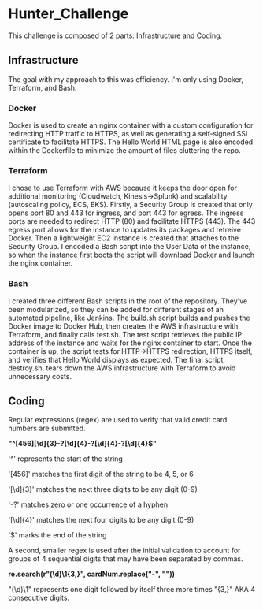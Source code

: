 # Hunter_Challenge

This challenge is composed of 2 parts: Infrastructure and Coding.

## Infrastructure
The goal with my approach to this was efficiency. I'm only using Docker, Terraform, and Bash.
### Docker
Docker is used to create an nginx container with a custom configuration for redirecting HTTP traffic to HTTPS, as well as generating a self-signed SSL certificate to facilitate HTTPS. The Hello World HTML page is also encoded within the Dockerfile to minimize the amount of files cluttering the repo.
### Terraform
I chose to use Terraform with AWS because it keeps the door open for additional monitoring (Cloudwatch, Kinesis->Splunk) and scalability (autoscaling policy, ECS, EKS). Firstly, a Security Group is created that only opens port 80 and 443 for ingress, and port 443 for egress. The ingress ports are needed to redirect HTTP (80) and facilitate HTTPS (443). The 443 egress port allows for the instance to updates its packages and retreive Docker. Then a lightweight EC2 instance is created that attaches to the Security Group. I encoded a Bash script into the User Data of the instance, so when the instance first boots the script will download Docker and launch the nginx container.
### Bash
I created three different Bash scripts in the root of the repository. They've been modularized, so they can be added for different stages of an automated pipeline, like Jenkins. The build.sh script builds and pushes the Docker image to Docker Hub, then creates the AWS infrastructure with Terraform, and finally calls test.sh. The test script retrieves the public IP address of the instance and waits for the nginx container to start. Once the container is up, the script tests for HTTP->HTTPS redirection, HTTPS itself, and verifies that Hello World displays as expected. The final script, destroy.sh, tears down the AWS infrastructure with Terraform to avoid unnecessary costs.
## Coding
Regular expressions (regex) are used to verify that valid credit card numbers are submitted.

**"^[456][\d]{3}-?[\d]{4}-?[\d]{4}-?[\d]{4}$"**

'^' represents the start of the string

'[456]' matches the first digit of the string to be 4, 5, or 6

'[\d]{3}' matches the next three digits to be any digit (0-9)

'-?' matches zero or one occurrence of a hyphen

'[\d]{4}' matches the next four digits to be any digit (0-9)

'$' marks the end of the string

A second, smaller regex is used after the initial validation to account for groups of 4 sequential digits that may have been separated by commas.

**re.search(r"(\d)\1{3,}", cardNum.replace("-", ""))**

"(\d)\1" represents one digit followed by itself three more times "{3,}" AKA 4 consecutive digits.
